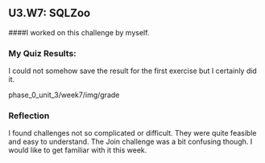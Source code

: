 ## U3.W7: SQLZoo

####I worked on this challenge by myself.



### My Quiz Results:
<!-- Include the link to your image (saved in the imgs folder) to display it inline. -->
I could not somehow save the result for the first exercise but I certainly did it.

phase_0_unit_3/week7/img/grade





### Reflection
I found challenges not so complicated or difficult. They were quite feasible and easy to understand.
The Join challenge was a bit confusing though. I would like to get familiar with it this week.
